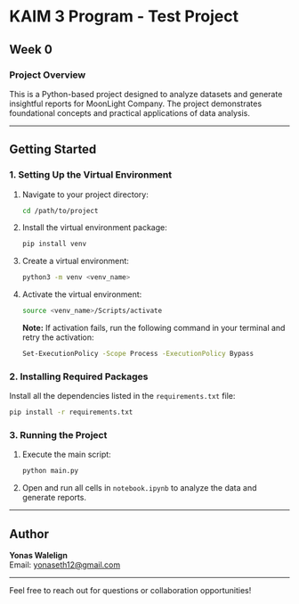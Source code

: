 # KAIM 3 Program - Test Project

## Week 0

### Project Overview
This is a Python-based project designed to analyze datasets and generate insightful reports for MoonLight Company. The project demonstrates foundational concepts and practical applications of data analysis.

---

## Getting Started

### 1. Setting Up the Virtual Environment
1. Navigate to your project directory:
   ```bash
   cd /path/to/project
   ```
2. Install the virtual environment package:
   ```bash
   pip install venv
   ```
3. Create a virtual environment:
   ```bash
   python3 -m venv <venv_name>
   ```
4. Activate the virtual environment:
   ```bash
   source <venv_name>/Scripts/activate
   ```
   **Note:** If activation fails, run the following command in your terminal and retry the activation:
   ```bash
   Set-ExecutionPolicy -Scope Process -ExecutionPolicy Bypass
   ```

### 2. Installing Required Packages
Install all the dependencies listed in the `requirements.txt` file:
   ```bash
   pip install -r requirements.txt
   ```

### 3. Running the Project
1. Execute the main script:
   ```bash
   python main.py
   ```
2. Open and run all cells in `notebook.ipynb` to analyze the data and generate reports.

---

## Author
**Yonas Walelign**  
Email: [yonaseth12@gmail.com](mailto:yonaseth12@gmail.com)

---

Feel free to reach out for questions or collaboration opportunities!
